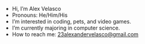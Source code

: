 - Hi, I’m Alex Velasco
- Pronouns: He/Him/His
- I’m interested in coding, pets, and video games.
- I’m currently majoring in computer science.
- How to reach me: 23alexandervelasco@gmail.com
